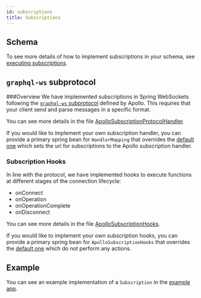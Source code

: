 ```yaml
---
id: subscriptions
title: Subscriptions
---
```


## Schema
To see more details of how to implement subscriptions in your schema, see [executing subscriptions](../execution/subscriptions).

## `graphql-ws` subprotocol
###Overview
We have implemented subscriptions in Spring WebSockets following the [`graphql-ws` subprotocol](https://github.com/apollographql/subscriptions-transport-ws/blob/master/PROTOCOL.md) defined by Apollo. This requires that your client send and parse messages in a specific format.

You can see more details in the file [ApolloSubscriptionProtocolHandler](https://github.com/ExpediaGroup/graphql-kotlin/blob/master/graphql-kotlin-spring-server/src/main/kotlin/com/expediagroup/graphql/spring/execution/ApolloSubscriptionProtocolHandler.kt).

If you would like to implement your own subscription handler, you can provide a primary spring bean for `HandlerMapping` that overrides the [default one](https://github.com/ExpediaGroup/graphql-kotlin/blob/master/graphql-kotlin-spring-server/src/main/kotlin/com/expediagroup/graphql/spring/SubscriptionAutoConfiguration.kt) which sets the url for subscriptions to the Apollo subscription handler.

### Subscription Hooks
In line with the protocol, we have implemented hooks to execute functions at different stages of the connection lifecycle:
- onConnect
- onOperation
- onOperationComplete
- onDisconnect

You can see more details in the file [ApolloSubscriptionHooks](https://github.com/ExpediaGroup/graphql-kotlin/blob/master/graphql-kotlin-spring-server/src/main/kotlin/com/expediagroup/graphql/spring/execution/ApolloSubscriptionHooks.kt).

If you would like to implement your own subscription hooks, you can provide a primary spring bean for `ApolloSubscriptionHooks` that overrides the [default one](https://github.com/ExpediaGroup/graphql-kotlin/blob/master/graphql-kotlin-spring-server/src/main/kotlin/com/expediagroup/graphql/spring/SubscriptionAutoConfiguration.kt) which do not perform any actions.


## Example
You can see an example implementation of a `Subscription` in the [example app](https://github.com/ExpediaGroup/graphql-kotlin/blob/master/examples/spring/src/main/kotlin/com/expediagroup/graphql/sample/subscriptions/SimpleSubscription.kt).



